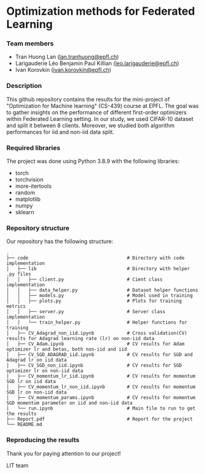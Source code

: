 # Optimization methods for Federated Learning

### Team members

* Tran Huong Lan (lan.tranhuong@epfl.ch)
* Larigauderie Léo Benjamin Paul Killian (leo.larigauderie@epfl.ch) 
* Ivan Korovkin (ivan.korovkin@epfl.ch)

### Description

This github repository contains the results for the mini-project of "Optimization for Machine learning" (CS-439) course at EPFL. The goal was to gather insights on the performance of different first-order optimizers within Federated Learning setting. In our study, we used CIFAR-10 dataset and split it between 8 clients. Moreover, we studied both algorithm performances for iid and non-iid data split.


### Required libraries

The project was done using Python 3.8.9 with the following libraries:
* torch
* torchvision
* more-itertools
* random
* matplotlib
* numpy
* sklearn

### Repository structure

Our repository has the following structure:
```
.
├── code                                    # Directory with code implementation
│   ├── lib                                 # Directory with helper .py files
│   │   ├── client.py                       # Cient class implementation
│   │   ├── data_helper.py                  # Dataset helper functions
│   │   ├── models.py                       # Model used in training
│   │   ├── plots.py                        # Plots for training metrics
│   │   ├── server.py                       # Server class implementation
│   │   └── train_helper.py                 # Helper functions for training
│   ├── CV_Adagrad_non_iid.ipynb            # Cross validation(CV) results for Adagrad learning rate (lr) on non-iid data
│   ├── CV_Adam.ipynb                       # CV results for Adam optimizer lr and betas, both non-iid and iid
│   ├── CV_SGD_ADAGRAD_iid.ipynb            # CV results for SGD and Adagrad lr on iid data
│   ├── CV_SGD_non_iid.ipynb                # CV results for SGD optimizer lr on non-iid data
│   ├── CV_momentum_lr_iid.ipynb            # CV results for momentum SGD lr on iid data
│   ├── CV_momentum_lr_non_iid.ipynb        # CV results for momentum SGD lr on non-iid data
│   ├── CV_momentum_params.ipynb            # CV results for momentum SGD momentum parameter on iid and non-iid data
│   └── run.ipynb                           # Main file to run to get the results
├── Report.pdf                              # Report for the project
└── README.md
```

### Reproducing the results


Thank you for paying attention to our project!

LIT team
